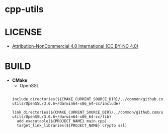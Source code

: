 # cpp-utils
# LICENSE
* [Attribution-NonCommercial 4.0 International (CC BY-NC 4.0)](https://creativecommons.org/licenses/by-nc/4.0/)
# BUILD
* **CMake**
  * OpenSSL
  ```
    include_directories(${CMAKE_CURRENT_SOURCE_DIR}/../common/github.com/unwitting.life/cpp-utils/OpenSSL/3.0.6+/darwin64-x86_64-cc/include)
    link_directories(${CMAKE_CURRENT_SOURCE_DIR}/../common/github.com/unwitting.life/cpp-utils/OpenSSL/3.0.6+/darwin64-x86_64-cc/lib)
    add_executable(${PROJECT_NAME} main.cpp)
    target_link_libraries(${PROJECT_NAME} crypto ssl)
  ```
